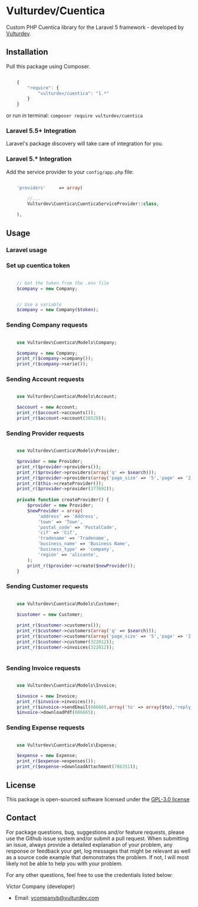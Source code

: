 Vulturdev/Cuentica
================

Custom PHP Cuentica library for the Laravel 5 framework - developed by [Vulturdev](http://vulturdev.com).

## Installation

Pull this package using Composer.

```js

    {
        "require": {
            "vulturdev/cuentica": "1.*"
        }
    }

```

or run in terminal:
`composer require vulturdev/cuentica`

### Laravel 5.5+ Integration

Laravel's package discovery will take care of integration for you.


### Laravel 5.* Integration

Add the service provider to your `config/app.php` file:

```php

    'providers'     => array(

        //...
        Vulturdev\Cuentica\CuenticaServiceProvider::class,

    ),

```

## Usage

### Laravel usage

### Set up cuentica token

```php

    // Get the token from the .env file
    $company = new Company;

```

```php

    // Use a variable
    $company = new Company($token);

```

### Sending Company requests

```php

    use Vulturdev\Cuentica\Models\Company;

    $company = new Company;
    print_r($company->company());
    print_r($company->serie());

```

### Sending Account requests

```php

    use Vulturdev\Cuentica\Models\Account;

    $account = new Account;
    print_r($account->accounts());
    print_r($account->account(36528));

```

### Sending Provider requests

```php

    use Vulturdev\Cuentica\Models\Provider;

    $provider = new Provider;
    print_r($provider->providers());
    print_r($provider->providers(array('q' => $search)));
    print_r($provider->providers(array('page_size' => '5','page' => '2')));
    print_r($this->createProvider());
    print_r($provider->provider(377692));
    
    private function createProvider() {
        $provider = new Provider;
        $newProvider = array(
            'address' => 'Address',
            'town' => 'Town',
            'postal_code' => 'PostalCode',
            'cif' => 'Cif',
            'tradename' => 'Tradename',
            'business_name' => 'Business Name',
            'business_type' => 'company',
            'region' => 'alicante',
        );
        print_r($provider->create($newProvider));
    }

```

### Sending Customer requests

```php

    use Vulturdev\Cuentica\Models\Customer;

    $customer = new Customer;
    
    print_r($customer->customers());
    print_r($customer->customers(array('q' => $search)));
    print_r($customer->customers(array('page_size' => '5','page' => '2')));
    print_r($customer->customer(322012));
    print_r($customer->invoices(322012));
    
```

### Sending Invoice requests

```php

    use Vulturdev\Cuentica\Models\Invoice;

    $invoice = new Invoice;
    print_r($invoice->invoices());
    print_r($invoice->sendEmail(686665,array('to' => array($to),'reply_to' => $reply_to,'subject' => $subject,'body' => $body)));
    $invoice->downloadPdf(686665);

```

### Sending Expense requests

```php

    use Vulturdev\Cuentica\Models\Expense;

    $expense = new Expense;
    print_r($expense->expenses());
    print_r($expense->downloadAttachment(786351));

```

## License

This package is open-sourced software licensed under the [GPL-3.0 license](https://opensource.org/licenses/GPL-3.0)

## Contact

For package questions, bug, suggestions and/or feature requests, please use the Github issue system and/or submit a pull request. When submitting an issue, always provide a detailed explanation of your problem, any response or feedback your get, log messages that might be relevant as well as a source code example that demonstrates the problem. If not, I will most likely not be able to help you with your problem.

For any other questions, feel free to use the credentials listed below: 

Víctor Company (developer)

- Email: vcompanyb@vulturdev.com